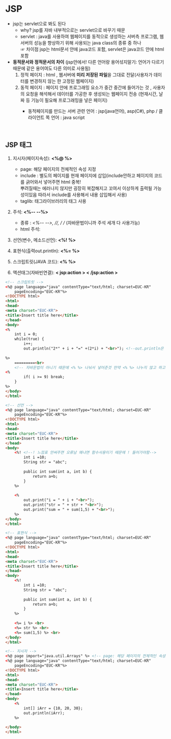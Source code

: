 # JSP
- jsp는 servlet으로 봐도 된다 
    - why? jsp를 자바 내부적으로는 servlet으로 바꾸기 때문
    - servlet : java를 사용하여 웹페이지를 동적으로 생성하는 서버측 프로그램, 웹 서버의 성능을 향상하기 위해 사용되는 java class의 종류 중 하나 <br>
    ☞ 차이점 
    jsp는 html문서 안에 java코드 포함, servlet은 java코드 안에 html 포함
- **동적문서와 정적문서의 차이** (jsp안에서! 다른 언어랑 용어섞지말기: 언어가 다르기 때문에 같은 용어여도 다른 의미로 사용됨)
    1. 정적 페이지 : html , 웹서버에 **미리 저장된 파일**을 그대로 전달(사용자가 데이터를 변경하지 않는 한 고정된 웹페이지)
    2. 동적 페이지 : 페이지 안에 프로그래밍 요소가 중간 중간에 들어가는 것 , 사용자의 요청을 해석해서 데이터를 가공한 후 생성되는 웹페이지 전송 <brb>(현재시간, 날짜 등 기능이 필요해 프로그래밍을 넣은 페이지)
        - 동적페이지를 만드는 서버 관련 언어 : jsp(java언어), asp(C#), php / 클라이언트 쪽 언어 : java script
<br>

## JSP 태그
1. 지시자(페이지속성): **<%@    %>**
    - page: 해당 페이지의 전체적인 속성 지정
    - include : 별도의 페이지를 현재 페이지에 삽입(include안하고 페이지의 코드를 긁어와서 넣어주면 html 중복! <br> 뿌려질때는 에러나지 않지만 굉장히 복잡해지고 꼬여서 이상하게 출력될 가능성이있음 따라서 include를 사용해서 내용 삽입해서 사용)
    - taglib: 태그라이브러리의 태그 사용 

2. 주석: **<%--   --%>**
    - 종류 : **<%-- -->, //, /* */** (자바문법이니까 주석 세개 다 사용가능)
    - html 주석: <!-- --> 
    
3. 선언(변수, 메소드선언): **<%!	    %>**
4. 표현식(출력out.println): **<%=     %>**
5. 스크립트릿(JAVA 코드): **<%      %>** 
6. 액션태그(자바빈연결): **< jsp:action >	< /jsp:action >**
```html
<!-- 스크립트릿 -->
<%@ page language="java" contentType="text/html; charset=EUC-KR"
    pageEncoding="EUC-KR"%>
<!DOCTYPE html>
<html>
<head>
<meta charset="EUC-KR">
<title>Insert title here</title>
</head>
<body>
<%
	int i = 0;
	while(true) {
		i++;
		out.println("2*" + i + "=" +(2*i) + "<br>"); <!--out.println은 내부객체이기 때문에 System없이 사용 -->  
	
%>
	=========<br> 
	<!-- 자바문법이 아니기 때문에 <% %> 나눠서 넣어준것 만약 <% %> 나누지 않고 하고싶다면 out.println("========="+"<br>"); 이렇게 넣으면됨 -->
<%  
		if( i >= 9) break;
	}
%>
</body>
</html>
```
```html
<!-- 선언 -->
<%@ page language="java" contentType="text/html; charset=EUC-KR"
    pageEncoding="EUC-KR"%>
<!DOCTYPE html>
<html>
<head>
<meta charset="EUC-KR">
<title>Insert title here</title>
</head>
<body>
	<%! <!--! 느낌표 안써주면 오류남 왜냐면 함수사용이기 때문에 ! 들어가야함-->
		int i =10;
		String str = "abc";
			
		public int sum(int a, int b) {
			return a+b;
		}
	%>
	
	<%
		out.print("i = " + i + "<br>");
		out.print("str = " + str + "<br>");
		out.print("sum = " + sum(1,5) + "<br>");
	%>
</body>
</html>
```
```html
<!-- 표현식 -->
<%@ page language="java" contentType="text/html; charset=EUC-KR"
    pageEncoding="EUC-KR"%>
<!DOCTYPE html>
<html>
<head>
<meta charset="EUC-KR">
<title>Insert title here</title>
</head>
<body>
	<%! 
		int i =10;
		String str = "abc";
			
		public int sum(int a, int b) {
			return a+b;
		}
	%>
	
	<%= i %> <br>
	<%= str %> <br>
	<%= sum(1,5) %> <br>
</body>
</html>
```
```html
<!-- 지시자 -->
<%@ page import="java.util.Arrays" %> <!-- page: 해당 페이지의 전체적인 속성 지정 -->
<%@ page language="java" contentType="text/html; charset=EUC-KR"
    pageEncoding="EUC-KR"%>
<!DOCTYPE html>
<html>
<head>
<meta charset="EUC-KR">
<title>Insert title here</title>
</head>
<body>
	<%
		int[] iArr = {10, 20, 30};
		out.println(iArr);	
	%>
	
</body>
</html>
```
